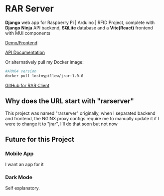 # RAR Server
**Django** web app for Raspberry Pi | Arduino | RFID Project, complete with **Django Ninja** API backend, **SQLite** database and a **Vite(React)** frontend with MUI components

[Demo/Frontend](https://rarserver.lostmypillow.duckdns.org/)

[API Documentation](https://rarserver.lostmypillow.duckdns.org/api/docs)

Or alternatively pull my Docker image:

```bash
#ARM64 version
docker pull lostmypillow/jrar:1.0.0
```


[GitHub for RAR Client](https://github.com/lostmypillow/rarclient)

## Why does the URL start with "rarserver"
This project was named "rarserver" originally, when I separated backend and frontend, the NGINX proxy configs require me to manually update it if I were to change it to "jrar", I'll do that soon but not now


## Future for this Project

### Mobile App
I want an app for it

### Dark Mode
Self explanatory.
